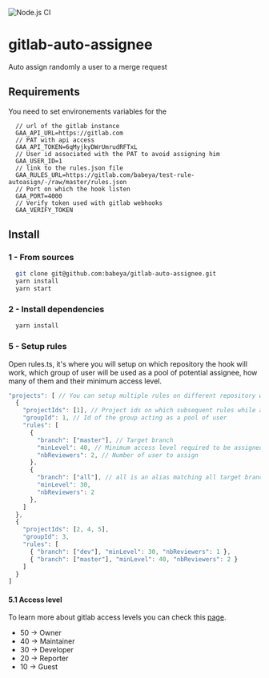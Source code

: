 ![Node.js CI](https://github.com/babeya/gitlab-auto-assignee/workflows/Node.js%20CI/badge.svg)

# gitlab-auto-assignee

Auto assign randomly a user to a merge request

## Requirements

You need to set environements variables for the

```.env
  // url of the gitlab instance
  GAA_API_URL=https://gitlab.com
  // PAT with api access
  GAA_API_TOKEN=6qMyjkyDWrUmrudRFTxL
  // User id associated with the PAT to avoid assigning him
  GAA_USER_ID=1
  // link to the rules.json file
  GAA_RULES_URL=https://gitlab.com/babeya/test-rule-autoasign/-/raw/master/rules.json
  // Port on which the hook listen
  GAA_PORT=4000
  // Verify token used with gitlab webhooks
  GAA_VERIFY_TOKEN
```

## Install

### 1 - From sources

```bash
  git clone git@github.com:babeya/gitlab-auto-assignee.git
  yarn install
  yarn start
```

### 2 - Install dependencies

```bash
  yarn install
```

### 5 - Setup rules

Open rules.ts, it's where you will setup on which repository the hook will work, which group of user will be used as a pool of potential assignee, how many of them and their minimum access level.

```typescript
"projects": [ // You can setup multiple rules on different repository with different group, just ensure the bot has access to all groups and project
  {
    "projectIds": [1], // Project ids on which subsequent rules while applies
    "groupId": 1, // Id of the group acting as a pool of user
    "rules": [
      {
        "branch": ["master"], // Target branch
        "minLevel": 40, // Minimum access level required to be assigned
        "nbReviewers": 2, // Number of user to assign
      },
      {
        "branch": ["all"], // all is an alias matching all target branch
        "minLevel": 30,
        "nbReviewers": 2
      },
    ]
  },
  {
    "projectIds": [2, 4, 5],
    "groupId": 3,
    "rules": [
      { "branch": ["dev"], "minLevel": 30, "nbReviewers": 1 },
      { "branch": ["master"], "minLevel": 40, "nbReviewers": 2 }
    ]
  }
]
```

#### 5.1 Access level

To learn more about gitlab access levels you can check this [page](https://docs.gitlab.com/ee/user/permissions.html).

- 50 -> Owner
- 40 -> Maintainer
- 30 -> Developer
- 20 -> Reporter
- 10 -> Guest
